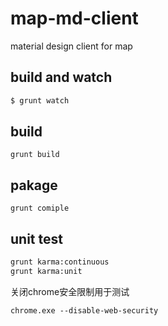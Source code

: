 # map-md-client
material design client for map

## build and watch
```sh
$ grunt watch
```

## build
```
grunt build
```

## pakage
```
grunt comiple
```

## unit test
```sh
grunt karma:continuous
grunt karma:unit
```

关闭chrome安全限制用于测试
```
chrome.exe --disable-web-security
```